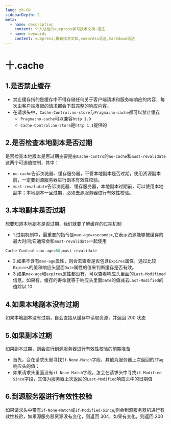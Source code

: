 ```yaml
---
lang: zh-CN
sidebarDepth: 2
meta:
  - name: description
    content: 个人总结的vuepress学习技术文档-语法
  - name: keywords
    content: vuepress,最新技术文档,vuepress语法,markdown语法
---
```


# 十.cache

## 1.是否禁止缓存

- 禁止缓存指的是缓存中不得存储任何关于客户端请求和服务端响应的内容，每次由客户端发起的请求都会下载完整的响应内容。
- 在请求头中，`Cache-Control:no-store`与`Pragma:no-cache`都可以禁止缓存
  - `Pragma:no-cache`可以兼容`http 1.0`
  - `Cache-Control:no-store`是`http 1.1`提供的

## 2.是否检查本地副本是否过期

是否检查本地版本是否过期主要是由`Cache-Contro`的`no-cache`和`must-revalidate`这两个可选值控制，其中：

- `no-cache`告诉浏览器、缓存服务器，不管本地副本是否过期，使用资源副本前，一定要到源服务器进行副本有效性校验。
- `must-revalidate`告诉浏览器、缓存服务器，本地副本过期前，可以使用本地副本；本地副本一旦过期，必须去源服务器进行有效性校验。

## 3.本地副本是否过期

想要知道本地副本是否过期，我们就要了解缓存的过期机制

- 1.过期机制中，最重要的指令是`max-age=<seconds>`,它表示资源能够被缓存的最大时间;它通常会和`must-revalidate`一起使用

```js
Cache-Control:nax-age=60,must-revalidate
```

- 2.如果不含有`max-age`属性，则会去查看是否包含`Expires`属性，通过比较`Expires`的值和响应头里面`Date`属性的值来判断缓存是否有效。
- 3.如果`max-age`和`expires`属性都没有，可以查看响应头里面的`Last-Modifined`信息。如果有，缓存的寿命就等于响应头里面`Date`的值减去`Last-Modified`的值除以 10

## 4.如果本地副本没有过期

如果本地副本没有过期，自会直接从缓存中读取资源，并返回 200 状态

## 5.如果副本过期

如果副本过期，则会进行到源服务器进行有效性校验的前期准备

- 首先，会在请求头里寻找`If-None-Match`字段，其值为服务器上次返回的`ETag`响应头的值：
- 如果请求头里面没有`if-None-Match`字段，怎会在请求头中寻找`if-Modified-Since`字段，其值为服务器上次返回的`Last-Modified`响应头中的日期值

## 6.到源服务器进行有效性校验

如果请求头中带有`if-None-Match`或`if-Modified-Since`,则会到源服务器机进行有效性校验，如果源服务器资源没有变化，则返回 304，如果有变化，则返回 200
